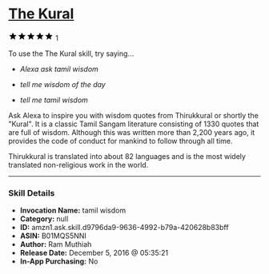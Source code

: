 # [The Kural](http://alexa.amazon.com/#skills/amzn1.ask.skill.d9796da9-9636-4992-b79a-420628b83bff)
![5 stars](../../images/ic_star_black_18dp_1x.png)![5 stars](../../images/ic_star_black_18dp_1x.png)![5 stars](../../images/ic_star_black_18dp_1x.png)![5 stars](../../images/ic_star_black_18dp_1x.png)![5 stars](../../images/ic_star_black_18dp_1x.png) 1

To use the The Kural skill, try saying...

* *Alexa ask tamil wisdom*

* *tell me wisdom of the day*

* *tell me tamil wisdom*

Ask Alexa to inspire you with wisdom quotes from Thirukkural or shortly the "Kural". It is a classic Tamil Sangam literature consisting of 1330 quotes that are full of wisdom. Although this was written more than 2,200 years ago, it provides the code of conduct for mankind to follow through all time.

Thirukkural is translated into about 82 languages and is the most widely translated non-religious work in the world.

***

### Skill Details

* **Invocation Name:** tamil wisdom
* **Category:** null
* **ID:** amzn1.ask.skill.d9796da9-9636-4992-b79a-420628b83bff
* **ASIN:** B01MQS5NNI
* **Author:** Ram Muthiah
* **Release Date:** December 5, 2016 @ 05:35:21
* **In-App Purchasing:** No
